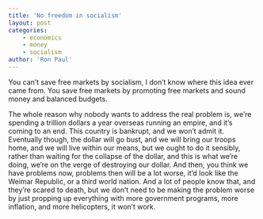 ```yaml
---
title: 'No freedom in socialism'
layout: post
categories:
    - economics
    - money
    - socialism
author: 'Ron Paul'
---
```


You can’t save free markets by socialism, I don’t know where this idea ever came from. You save free markets by promoting free markets and sound money and balanced budgets.  
   
The whole reason why nobody wants to address the real problem is, we’re spending a trillion dollars a year overseas running an empire, and it’s coming to an end. This country is bankrupt, and we won’t admit it. Eventually though, the dollar will go bust, and we will bring our troops home, and we will live within our means, but we ought to do it sensibly, rather than waiting for the collapse of the dollar, and this is what we’re doing, we’re on the verge of destroying our dollar. And then, you think we have problems now, problems then will be a lot worse, it’d look like the Weimar Republic, or a third world nation. And a lot of people know that, and they’re scared to death, but we don’t need to be making the problem worse by just propping up everything with more government programs, more inflation, and more helicopters, it won’t work.